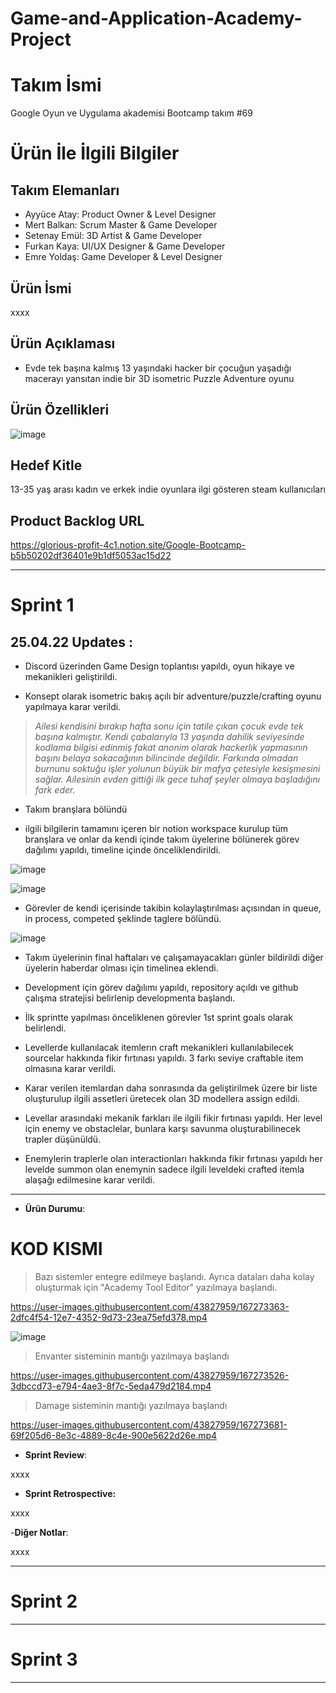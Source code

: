 # Game-and-Application-Academy-Project

# **Takım İsmi**

Google Oyun ve Uygulama akademisi Bootcamp takım #69

# Ürün İle İlgili Bilgiler



## Takım Elemanları

- Ayyüce Atay: Product Owner & Level Designer
- Mert Balkan: Scrum Master & Game Developer
- Setenay Emül: 3D Artist & Game Developer
- Furkan Kaya: UI/UX Designer & Game Developer
- Emre Yoldaş: Game Developer & Level Designer

## Ürün İsmi

xxxx

## Ürün Açıklaması

- Evde tek başına kalmış 13 yaşındaki hacker bir çocuğun yaşadığı macerayı yansıtan indie bir 3D isometric Puzzle Adventure oyunu

## Ürün Özellikleri

![image](https://user-images.githubusercontent.com/95376425/165622665-d451b272-bb72-4da3-8d8c-50adeaf01349.png)

## Hedef Kitle

13-35 yaş arası kadın ve erkek indie oyunlara ilgi gösteren steam kullanıcıları


## Product Backlog URL

https://glorious-profit-4c1.notion.site/Google-Bootcamp-b5b50202df36401e9b1df5053ac15d22 

---

# Sprint 1


## 25.04.22 Updates : 


* Discord üzerinden Game Design toplantısı yapıldı, oyun hikaye ve mekanikleri geliştirildi.

* Konsept olarak isometric bakış açılı bir adventure/puzzle/crafting oyunu yapılmaya karar verildi.

>*Ailesi kendisini bırakıp hafta sonu için tatile çıkan çocuk evde tek başına kalmıştır. Kendi çabalarıyla 13 yaşında dahilik seviyesinde kodlama bilgisi edinmiş fakat anonim olarak hackerlık yapmasının başını belaya sokacağının bilincinde değildir. Farkında olmadan burnunu soktuğu işler yolunun büyük bir mafya çetesiyle kesişmesini sağlar. Ailesinin evden gittiği ilk gece tuhaf şeyler olmaya başladığını fark eder.*

* Takım branşlara bölündü 

* ilgili bilgilerin tamamını içeren bir notion workspace kurulup tüm branşlara ve onlar da kendi içinde takım üyelerine bölünerek görev dağılımı yapıldı, timeline içinde önceliklendirildi.


![image](https://user-images.githubusercontent.com/95376425/165620643-a4aaedca-0ebe-44e1-8678-f726e8bf0dd2.png)

![image](https://user-images.githubusercontent.com/95376425/165620750-b47ce1ed-1076-424b-b656-fe38c28b8a42.png)


* Görevler de kendi içerisinde takibin kolaylaştırılması açısından in queue, in process, competed şeklinde taglere bölündü.

![image](https://user-images.githubusercontent.com/95376425/165623174-30797fda-1923-455d-8e5d-79837505488a.png)


* Takım üyelerinin final haftaları ve çalışamayacakları günler bildirildi diğer üyelerin haberdar olması için timelinea eklendi.

* Development için görev dağılımı yapıldı, repository açıldı ve github çalışma stratejisi belirlenip developmenta başlandı.

* İlk sprintte yapılması önceliklenen görevler 1st sprint goals olarak belirlendi.

* Levellerde kullanılacak itemlerın craft mekanikleri kullanılabilecek sourcelar hakkında fikir fırtınası yapıldı. 3 farkı seviye craftable item olmasına karar verildi.

* Karar verilen itemlardan daha sonrasında da geliştirilmek üzere bir liste oluşturulup ilgili assetleri üretecek olan 3D modellera assign edildi.

* Levellar arasındaki mekanik farkları ile ilgili fikir fırtınası yapıldı. Her level için enemy ve obstaclelar, bunlara karşı savunma oluşturabilinecek trapler düşünüldü.

* Enemylerin traplerle olan interactionları hakkında fikir fırtınası yapıldı her levelde summon olan enemynin sadece ilgili leveldeki crafted itemla alaşağı edilmesine karar verildi.



___________________________________________________________________________________________________


- **Ürün Durumu**:
<h1>KOD KISMI</h1>

> Bazı sistemler entegre edilmeye başlandı. Ayrıca dataları daha kolay oluşturmak için "Academy Tool Editor" yazılmaya başlandı. 


https://user-images.githubusercontent.com/43827959/167273363-2dfc4f54-12e7-4352-9d73-23ea75efd378.mp4




![image](https://user-images.githubusercontent.com/43827959/167273401-2b7224ad-60f3-4072-81a8-63da3f544e36.png)



> Envanter sisteminin mantığı yazılmaya başlandı

https://user-images.githubusercontent.com/43827959/167273526-3dbccd73-e794-4ae3-8f7c-5eda479d2184.mp4

> Damage sisteminin mantığı yazılmaya başlandı



https://user-images.githubusercontent.com/43827959/167273681-69f205d6-8e3c-4889-8c4e-900e5622d26e.mp4




- **Sprint Review**: 

xxxx

- **Sprint Retrospective:**

xxxx

-**Diğer Notlar**:

xxxx

---

# Sprint 2


---

# Sprint 3

---
